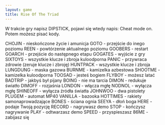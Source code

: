 ```yaml
---
layout: game
title: Rise Of The Triad
---
```


W trakcie gry napisz DIPSTICK, pojawi się wtedy napis: Cheat mode 
on.
Potem możesz pisać kody.

CHOJIN 		- nieskończone życie i amunicja
GOTO 		- przejście do inego poziomu
REEN 		- powtórzenie aktualnego poziomu
GOOBERS 	- restart
GOARCH 	- przejście do następnego etapu
GOGATES 	- wyjście z gry
SIXTOYS 	- wszystkie klucze i zbroja kuloodporna
PANIC 		- przywraca zdrowie (zeruje klucze i zbroję)
HUNTPACK 	- wszystkie klucze i zbroja
LUNGDUNG 	- maska gazowa
BURNME 		- kamizelka azbestowa
SHOOTME 	- kamizelka kuloodporna
TOOSAD 		- jesteś bogiem
FLYBOY 		- możesz latać
BADTRIP 		- jakbyś był pijany
BOING 		- nie ma tarcia
DIMON 		- redukuje światło
DIMOFF 		- rozjaśnia
LONDON 		- włącza mgłę
NODNOL 		- wyłącza mgłę
SHINEOFF 	- wyłącza źródła światła
JOHNWOO 	- dwa pistolety
PLUGEM 		- automat MP40
VANILLA 	- bazooka
HOTTIMES 	- rakiety samonaprowadzające
BONES 		- ściana ognia
SEEYA 		- dłoń boga
HERE 		- podaje Twoją pozycję
RECORD 		- nagrywasz demo
STOP 		- kończysz nagrywanie
PLAY 		- odtwarzasz demo
SPEED 		- przyspieszasz
86ME 		- zabijasz się
